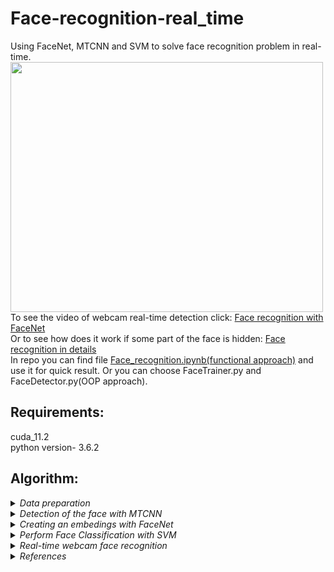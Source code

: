 # Face-recognition-real_time
Using FaceNet, MTCNN and SVM to solve face recognition problem in real-time.
<img src="https://user-images.githubusercontent.com/58363847/167313443-9e2c1da3-5b93-46af-a943-2a029c81c846.jpg" width="500" height="400" /><br>
To see the video of webcam real-time detection click:
<a href="https://youtu.be/2NHvwepAyAk">Face recognition with FaceNet</a><br>
Or to see how does it work if some part of the face is hidden:
<a href="https://youtu.be/MV_SIRYCpy0">Face recognition in details</a>
<br>
In repo you can find file <a href="https://youtu.be/MV_SIRYCpy0">Face_recognition.ipynb(functional approach)</a>  and use it for quick result. Or you can choose FaceTrainer.py and FaceDetector.py(OOP approach).
## Requirements:
cuda_11.2 <br>
python version- 3.6.2
<br>
## Algorithm:
<details>
  <summary><em>Data preparation</em></summary>
  You can make your custom dataset with the structure - one subdirectory for each person: <br>
  <img src="https://user-images.githubusercontent.com/58363847/167355965-eb791e52-a8d9-4381-8c63-719b12fbe5bd.jpg" wight = 400 height =400/><br>
  By working with this project FaceNet badly recognized people on selfies that's why I need to do augmentation. The augmentation function resizes the original photo
  and overlays it on a bigger background.
</details>
<details>
  <summary><em>Detection of the face with MTCNN</em></summary>
  I am using this network to extract face from the photo. If MTCNN does not find a face, please go back to the previous step of the algorithm and do augmentation.
  Example of MTCNN application:
  <p float="left">
  <img src="https://user-images.githubusercontent.com/58363847/167314019-abf4ee59-ce82-4870-8308-1c6f80e73938.jpg"/>
  </p>
  MTCNN also find a person in a sunglasses:<br>
  <img src="https://user-images.githubusercontent.com/58363847/167359791-1d6622c7-19df-4426-b56f-ff5bcf2f2987.png"/><br>
  </details>
<details>
  <summary><em>Creating an embedings with FaceNet</em></summary>
  I use pretrained FaceNet because of the fact that recognition NN need to be train on a large dataset. You can find and download model
  <a href="https://github.com/nyoki-mtl/keras-facenet">here</a>. We need embedings to perform vector classification. The FaceNet model can be used as part of the
  classifier itself, or we can use the FaceNet model to pre-process a face to create a face embedding that can be stored and used as input to our classifier model.
  This latter approach is preferred as the FaceNet model is both large and slow to create a face embedding.
  </details>
  <details>
  <summary><em>Perform Face Classification with SVM</em></summary>
  We will use the SVM classifier model to predict by embedding the identity of a given face.<br>
  Testing on validation sample:
  <br>
  <img src="https://user-images.githubusercontent.com/58363847/167368208-6ed927fe-fdf6-4576-9c4e-6bcd2804c29c.jpg" wight = 300 height =300/><br>
  </details>
  <details>
  <summary><em>Real-time webcam face recognition</em></summary>
  You can find video of testing my real-time webcam demo in the link above. Also by running file FaceDetector.py you can test it by yourself. But before it you need to   built training dataset and make embedins be running FaceTrainder.py. For faster recognition you need to use CUDA. 
  </details>
<details>
  <summary><em>References</em></summary>
  
  1. https://arxiv.org/pdf/1503.03832.pdf - FaceNet;
  
  2. https://medium.com/analytics-vidhya/introduction-to-facenet-a-unified-embedding-for-face-recognition-and-clustering-dbdac8e6f02 - Good FaceNet explanation;
  
  3. https://medium.com/@iselagradilla94/multi-task-cascaded-convolutional-networks-mtcnn-for-face-detection-and-facial-landmark-alignment-7c21e8007923 - MTCNN;
  
  4. https://machinelearningmastery.com/how-to-develop-a-face-recognition-system-using-facenet-in-keras-and-an-svm-classifier/;
  
  5. https://github.com/davidsandberg/facenet -FaceNet original repo;
  
  6. Basic theory from Deeplearning.ai:
    https://www.youtube.com/watch?v=-FfMVnwXrZ0&list=PLkDaE6sCZn6Gl29AoE31iwdVwSG-KnDzF&index=33&ab_channel=DeepLearningAI
    https://www.youtube.com/watch?v=96b_weTZb2w&list=PLkDaE6sCZn6Gl29AoE31iwdVwSG-KnDzF&index=34&ab_channel=DeepLearningAI
    https://www.youtube.com/watch?v=6jfw8MuKwpI&list=PLkDaE6sCZn6Gl29AoE31iwdVwSG-KnDzF&index=35&ab_channel=DeepLearningAI
    https://www.youtube.com/watch?v=d2XB5-tuCWU&list=PLkDaE6sCZn6Gl29AoE31iwdVwSG-KnDzF&index=36&ab_channel=DeepLearningAI
    https://www.youtube.com/watch?v=0NSLgoEtdnw&list=PLkDaE6sCZn6Gl29AoE31iwdVwSG-KnDzF&index=37&ab_channel=DeepLearningAI
 
  7. https://www.youtube.com/watch?v=yfDjsuxIKA4&t=2718s - Training other models using Tensorflow Object Detection;
  
  8. https://www.youtube.com/watch?v=LUO385H9A4c&t=2306s&ab_channel=NTA.DataScience%D0%B8AI%D0%B2%D0%B0%D1%83%D0%B4%D0%B8%D1%82%D0%B5 - Face Recognition with FaceNET;
  
  9. https://youtu.be/cyRHeNQL0-4 - Top 6 NN for solving face recognition problem;
  
  10. https://github.com/ram-ch/RealTimeFaceRecognition - Good another github repo of solving this problem;
  
  11. https://youtu.be/lwcLwhXbi1M - Good video about solving this problem;
  
  12. https://towardsdatascience.com/face-detection-using-mtcnn-a-guide-for-face-extraction-with-a-focus-on-speed-c6d59f82d49 - faster MTCNN ;
  </ul>
</details>
<br>

